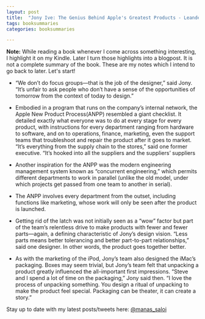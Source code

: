 ```yaml
---
layout: post
title:  "Jony Ive: The Genius Behind Apple's Greatest Products - Leander Kahney"
tags: booksummaries
categories: booksummaries

---
```

**Note:** While reading a book whenever I come across something interesting, I highlight it on my Kindle. Later I turn those highlights into a blogpost. It is not a complete summary of the book. These are my notes which I intend to go back to later. Let's start!

+ “We don’t do focus groups—that is the job of the designer,” said Jony. “It’s unfair to ask people who don’t have a sense of the opportunities of tomorrow from the context of today to design.”

+ Embodied in a program that runs on the company’s internal network, the Apple New Product Process(ANPP) resembled a giant checklist. It detailed exactly what everyone was to do at every stage for every product, with instructions for every department ranging from hardware to software, and on to operations, finance, marketing, even the support teams that troubleshoot and repair the product after it goes to market. “It’s everything from the supply chain to the stores,” said one former executive. “It’s hooked into all the suppliers and the suppliers’ suppliers

+ Another inspiration for the ANPP was the modern engineering management system known as “concurrent engineering,” which permits different departments to work in parallel (unlike the old model, under which projects get passed from one team to another in serial).

+ The ANPP involves every department from the outset, including functions like marketing, whose work will only be seen after the product is launched.

+ Getting rid of the latch was not initially seen as a “wow” factor but part of the team’s relentless drive to make products with fewer and fewer parts—again, a defining characteristic of Jony’s design vision. “Less parts means better tolerancing and better part-to-part relationships,” said one designer. In other words, the product goes together better.

+ As with the marketing of the iPod, Jony’s team also designed the iMac’s packaging. Boxes may seem trivial, but Jony’s team felt that unpacking a product greatly influenced the all-important first impressions. “Steve and I spend a lot of time on the packaging,” Jony said then. “I love the process of unpacking something. You design a ritual of unpacking to make the product feel special. Packaging can be theater, it can create a story.”



Stay up to date with my latest posts/tweets here: [@manas_saloi](http://twitter.com/manas_saloi)
